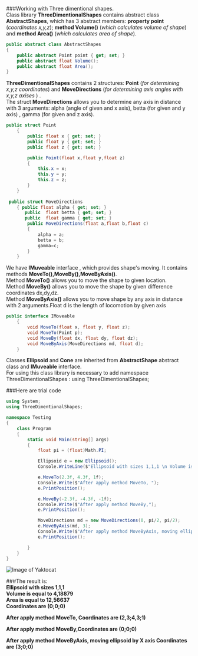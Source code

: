 ###Working with Three dimentional shapes. </br>
Class library **ThreeDimentionalShapes** contains abstract class **AbstractShapes**, which has 3 abstract members: **property point** (_coordinates x,y,z_); **method Volume()** (_which calculates volume of shape_) and **method Area()** (_which calculates area of shape_). </br>
```cs
public abstract class AbstractShapes
{
    public abstract Point point { get; set; }
    public abstract float Volume();
    public abstract float Area();
}
```
**ThreeDimentionalShapes** contains 2 structures: **Point** (_for determining x,y,z coordinates_) and **MoveDirections** (_for determining axis angles with x,y,z axises_ ) .</br>
The struct **MoveDirections** allows you to determine any axis in distance with 3 arguments: alpha (angle of given and x axis), betta (for given and y axis) , gamma (for given and z axis).
```cs
public struct Point
    {
        public float x { get; set; }
        public float y { get; set; }
        public float z { get; set; }

        public Point(float x,float y,float z)
        {
            this.x = x;
            this.y = y;
            this.z = z;
        }
    }
  
 public struct MoveDirections
    { public float alpha { get; set; }
       public  float betta { get; set; }
       public  float gamma { get; set; }
        public MoveDirections(float a,float b,float c)
        {
            alpha = a;
            betta = b;
            gamma=c;
        }
    } 
```
We have **IMuveable** interface , which provides shape's moving. It contains methods **MoveTo(),MoveBy(),MoveByAxis()**.</br>
Method **MoveTo()** allows you to move the shape to given location.</br>
Method **MoveBy()** allows you to move the shape by given difference coordinates dx,dy,dz.</br>
Method **MoveByAxix()** allows you to move shape by any axis in distance with 2 arguments.Float d is the length of locomotion by given axis</br>


```cs
public interface IMoveable
    {
        void MoveTo(float x, float y, float z);
        void MoveTo(Point p);
        void MoveBy(float dx, float dy, float dz);
        void MoveByAxis(MoveDirections md, float d);
    }
```
Classes **Ellipsoid** and **Cone** are inherited from **AbstractShape** abstract class and **IMuveable** interface.</br>
For using this class library is necessary to add namespace ThreeDimentionalShapes  :  using ThreeDimentionalShapes;</br>

###Here are trial code</br>

```cs
using System;
using ThreeDimentionalShapes;

namespace Testing
{
    class Program
    {
        static void Main(string[] args)
        {
            float pi = (float)Math.PI;

            Ellipsoid e = new Ellipsoid();
            Console.WriteLine($"Ellipsoid with sizes 1,1,1 \n Volume is equal to {e.Volume()} \n Area is equal to {e.Area()} \n Coordinates are ({e.point.x};{e.point.y};{e.point.z}) \n");

            e.MoveTo(2.3f, 4.3f, 1f);
            Console.Write($"After apply method MoveTo, ");
            e.PrintPosition();

            e.MoveBy(-2.3f, -4.3f, -1f);
            Console.Write($"After apply method MoveBy,");
            e.PrintPosition();

            MoveDirections md = new MoveDirections(0, pi/2, pi/2);
            e.MoveByAxis(md, 3);
            Console.Write($"After apply method MoveByAxis, moving ellipsoid by X axis ");
            e.PrintPosition();

        }
    }
}
```
![Image of Yaktocat](https://d.docs.live.net/286d8977c779428f/%D0%98%D0%B7%D0%BE%D0%B1%D1%80%D0%B0%D0%B6%D0%B5%D0%BD%D0%B8%D1%8F/%D0%A1%D0%BD%D0%B8%D0%BC%D0%BA%D0%B8%20%D1%8D%D0%BA%D1%80%D0%B0%D0%BD%D0%B0/github.png)

###The result is: </br>
**Ellipsoid with sizes 1,1,1**</br>
 **Volume is equal to 4,18879**</br>
 **Area is equal to 12,56637**</br>
 **Coordinates are (0;0;0)**</br>

**After apply method MoveTo, Coordinates are (2,3;4,3;1)**</br>

**After apply method MoveBy,Coordinates are (0;0;0)**</br>

**After apply method MoveByAxis, moving ellipsoid by X axis Coordinates are (3;0;0)**


